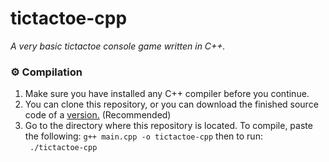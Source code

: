 # tictactoe-cpp
<i>A very basic tictactoe console game written in C++.</i>
### ⚙️ Compilation

<ol>
  <li>Make sure you have installed any C++ compiler before you continue.</li> 
  <li>You can clone this repository, or you can download the finished source code of a <a href="github.com/apetrai/tictactoe-cpp/releases">version.</a> (Recommended)</li>
  <li>Go to the directory where this repository is located. To compile, paste the following: <code>g++ main.cpp -o tictactoe-cpp</code> then to run: <br> <code> ./tictactoe-cpp </code> </br> </li>
</ol>
